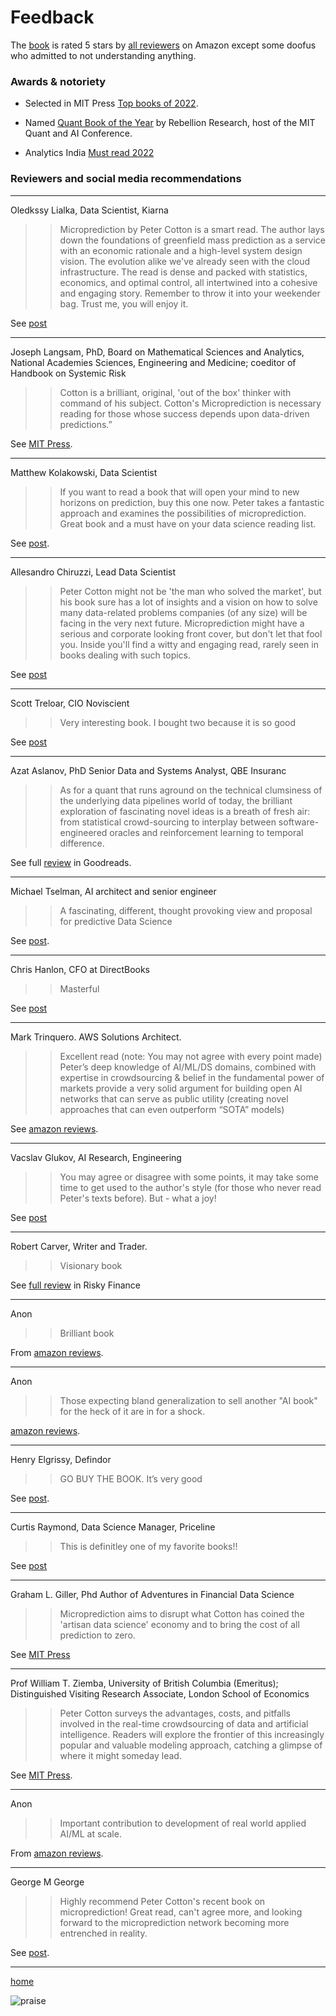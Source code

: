 # Feedback

The [book](https://mitpress.mit.edu/9780262047326/microprediction/) is rated 5 stars by [all reviewers](https://www.amazon.com/Microprediction-Building-Open-AI-Network/dp/0262047322#customerReviews) on Amazon except some doofus who admitted to not understanding anything. 

### Awards & notoriety

* Selected in MIT Press [Top books of 2022](https://www.linkedin.com/posts/petercotton_the-best-of-2022-activity-7023032692648603648-PE-8?utm_source=share&utm_medium=member_desktop). 

* Named [Quant Book of the Year](https://www.einnews.com/pr_news/607159555/microprediction-named-quant-book-of-the-year-by-rebellion-research) by Rebellion Research, host of the MIT Quant and AI Conference. 

* Analytics India [Must read 2022](https://analyticsindiamag.com/must-read-ai-books-released-in-2022/)


### Reviewers and social media recommendations

---

Oledkssy Lialka, Data Scientist, Kiarna

>> Microprediction by Peter Cotton is a smart read. The author lays down the foundations of greenfield mass prediction as a service with an economic rationale and a high-level system design vision. The evolution alike we've already seen with the cloud infrastructure. The read is dense and packed with statistics, economics, and optimal control, all intertwined into a cohesive and engaging story. Remember to throw it into your weekender bag. Trust me, you will enjoy it.

See [post](https://www.linkedin.com/posts/olekssy_statistics-microprediction-datascience-activity-7026861568554328064-G7Es?utm_source=share&utm_medium=member_desktop)


---

Joseph Langsam, PhD,
Board on Mathematical Sciences and Analytics, National Academies Sciences, Engineering and Medicine; coeditor of Handbook on Systemic Risk

>>Cotton is a brilliant, original, 'out of the box' thinker with command of his subject. Cotton's Microprediction is necessary reading for those whose success depends upon data-driven predictions.”

See [MIT Press](https://mitpress.mit.edu/9780262047326/microprediction/). 

---

Matthew Kolakowski, Data Scientist

>> If you want to read a book that will open your mind to new horizons on prediction, buy this one now. Peter takes a fantastic approach and examines the possibilities of microprediction. Great book and a must have on your data science reading list.

See [post](https://www.linkedin.com/posts/outcastdatascientist_datascience-technolgy-programming-activity-6999115308145750016-eSP8?utm_source=share&utm_medium=member_desktop).

---

Allesandro Chiruzzi, Lead Data Scientist

>> Peter Cotton might not be 'the man who solved the market', but his book sure has a lot of insights and a vision on how to solve many data-related problems companies (of any size) will be facing in the very next future. Microprediction might have a serious and corporate looking front cover, but don't let that fool you. Inside you'll find a witty and engaging read, rarely seen in books dealing with such topics.

See [post](https://www.linkedin.com/posts/alechrz_microprediction-activity-7024768364598198272-26LG?utm_source=share&utm_medium=member_desktop)

___

Scott Treloar, CIO Noviscient

>> Very interesting book. I bought two because it is so good

See [post](https://www.linkedin.com/feed/update/urn:li:activity:7011135628733988864?commentUrn=urn%3Ali%3Acomment%3A%28activity%3A7011135628733988864%2C7011173109986729984%29&dashCommentUrn=urn%3Ali%3Afsd_comment%3A%287011173109986729984%2Curn%3Ali%3Aactivity%3A7011135628733988864%29)

---

Azat Aslanov, PhD 
Senior Data and Systems Analyst, QBE Insuranc

>> As for a quant that runs aground on the technical clumsiness of the underlying data pipelines world of today, the brilliant exploration of fascinating novel ideas is a breath of fresh air: from statistical crowd-sourcing to interplay between software-engineered oracles and reinforcement learning to temporal difference.

See full [review](https://www.goodreads.com/book/show/60323335-microprediction) in Goodreads.

---

Michael Tselman, AI architect and senior engineer 

>> A fascinating, different, thought provoking view and proposal for predictive Data Science

See [post](https://www.linkedin.com/posts/michaeltselman_peter-cotton-is-my-companion-for-todays-activity-7010953216074936321-eq3b?utm_source=share&utm_medium=member_desktop). 

---

Chris Hanlon, CFO at DirectBooks

>> Masterful 

See [post](https://www.linkedin.com/posts/chrishanlon41_thanks-and-congrats-to-peter-cotton-for-this-activity-7006063342142242817-44Dy?utm_source=share&utm_medium=member_desktop)

---

Mark Trinquero. AWS Solutions Architect.

>> Excellent read (note: You may not agree with every point made) Peter’s deep knowledge of AI/ML/DS domains, combined with expertise in crowdsourcing & belief in the fundamental power of markets provide a very solid argument for building open AI networks that can serve as public utility (creating novel approaches that can even outperform “SOTA” models)

See [amazon reviews](https://www.amazon.com/product-reviews/0262047322/ref=cm_cr_arp_d_show_all?ie=UTF8&reviewerType=all_reviews&pageNumber=1#reviews-filter-bar).

---

Vacslav Glukov, AI Research, Engineering

>> You may agree or disagree with some points, it may take some time to get used to the author's style (for those who never read Peter's texts before). But - what a joy!

See [post](https://www.linkedin.com/posts/vacslav-glukhov_microprediction-building-an-open-ai-network-activity-6996051627493199872-gz0s?utm_source=share&utm_medium=member_desktop)

---

Robert Carver, Writer and Trader. 

>> Visionary book

See [full review](https://riskyfinance.com/2022/09/22/microprediction-building-an-open-ai-network/) in Risky Finance

---

Anon

>> Brilliant book

From [amazon reviews](https://www.amazon.com/product-reviews/0262047322/ref=cm_cr_arp_d_show_all?ie=UTF8&reviewerType=all_reviews&pageNumber=1#reviews-filter-bar). 

---

Anon

>> Those expecting bland generalization to sell another "AI book" for the heck of it are in for a shock.

[amazon reviews](https://www.amazon.com/product-reviews/0262047322/ref=cm_cr_arp_d_show_all?ie=UTF8&reviewerType=all_reviews&pageNumber=1#reviews-filter-bar). 

----

Henry Elgrissy, Defindor

>> GO BUY THE BOOK. It’s very good

See [post](https://www.linkedin.com/posts/petercotton_microprediction-building-an-open-ai-network-activity-7009337240870862848-J1jN?utm_source=share&utm_medium=member_desktop).

___ 

Curtis Raymond, Data Science Manager, Priceline

>> This is definitley one of my favorite books!!

See [post](https://www.linkedin.com/feed/update/urn:li:activity:7010953216074936321?commentUrn=urn%3Ali%3Acomment%3A%28activity%3A7010953216074936321%2C7011323407220826112%29&dashCommentUrn=urn%3Ali%3Afsd_comment%3A%287011323407220826112%2Curn%3Ali%3Aactivity%3A7010953216074936321%29)

---

Graham L. Giller, Phd
Author of Adventures in Financial Data Science

>>Microprediction aims to disrupt what Cotton has coined the 'artisan data science' economy and to bring the cost of all prediction to zero.

See [MIT Press](https://mitpress.mit.edu/9780262047326/microprediction/)

---

Prof William T. Ziemba, 
University of British Columbia (Emeritus); 
Distinguished Visiting Research Associate, London School of Economics

>>Peter Cotton surveys the advantages, costs, and pitfalls involved in the real-time crowdsourcing of data and artificial intelligence. Readers will explore the frontier of this increasingly popular and valuable modeling approach, catching a glimpse of where it might someday lead.

See [MIT Press](https://mitpress.mit.edu/9780262047326/microprediction/).


---

Anon

>> Important contribution to development of real world applied AI/ML at scale.

From [amazon reviews](https://www.amazon.com/product-reviews/0262047322/ref=cm_cr_arp_d_show_all?ie=UTF8&reviewerType=all_reviews&pageNumber=1#reviews-filter-bar). 


--- 

George M George

>> Highly recommend Peter Cotton's recent book on microprediction! Great read, can't agree more, and looking forward to the microprediction network becoming more entrenched in reality.

See [post](https://www.linkedin.com/posts/georg-m-goerg_chatgpt-timeseries-chatgpt-activity-7006471903070560256-vhtF?utm_source=share&utm_medium=member_desktop).

---




[home](https://microprediction.github.io/building_an_open_ai_network/)



![praise](/building_an_open_ai_network/assets/images/praise_and_criticism.png)


